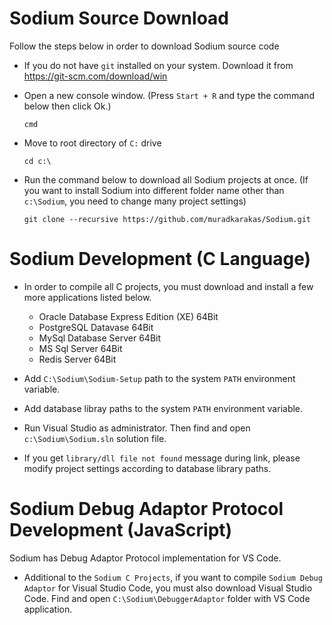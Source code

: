 # Sodium Source Download

Follow the steps below in order to download Sodium source code 

* If you do not have `git` installed on your system. Download it from https://git-scm.com/download/win

* Open a new console window. (Press `Start + R` and type the command below then click Ok.)

  `cmd`

* Move to root directory of `C:` drive

   `cd c:\`
  
* Run the command below to download all Sodium projects at once. (If you want to install Sodium into different folder name other than `c:\Sodium`, you need to change many project settings)

  `git clone --recursive https://github.com/muradkarakas/Sodium.git`
   
# Sodium Development (C Language)

* In order to compile all C projects, you must download and install a few more applications listed below.

  * Oracle Database Express Edition (XE) 64Bit 
  * PostgreSQL Datavase 64Bit
  * MySql Database Server 64Bit
  * MS Sql Server 64Bit
  * Redis Server 64Bit

* Add `C:\Sodium\Sodium-Setup` path to the system `PATH` environment variable.

* Add database libray paths to the system `PATH` environment variable.

* Run Visual Studio as administrator. Then find and open `c:\Sodium\Sodium.sln` solution file.

* If you get `library/dll file not found` message during link, please modify project settings according to database library paths.

# Sodium Debug Adaptor Protocol Development (JavaScript)

Sodium has Debug Adaptor Protocol implementation for VS Code.

* Additional to the `Sodium C Projects`, if you want to compile `Sodium Debug Adaptor` for Visual Studio Code, you must also download Visual Studio Code. Find and open `C:\Sodium\DebuggerAdaptor` folder with VS Code application.

